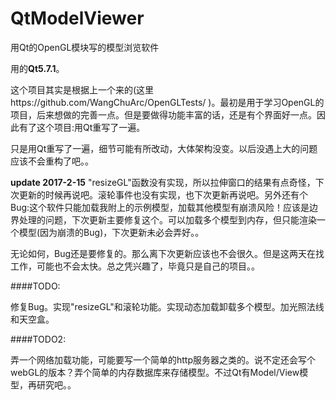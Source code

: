 # QtModelViewer
用Qt的OpenGL模块写的模型浏览软件

用的**Qt5.7.1**。


这个项目其实是根据上一个来的(这里https://github.com/WangChuArc/OpenGLTests/  )。最初是用于学习OpenGL的项目，后来想做的完善一点。但是要做得功能丰富的话，还是有个界面好一点。因此有了这个项目:用Qt重写了一遍。


只是用Qt重写了一遍，细节可能有所改动，大体架构没变。以后没遇上大的问题应该不会重构了吧。。


**update 2017-2-15**  "resizeGL"函数没有实现，所以拉伸窗口的结果有点奇怪，下次更新的时候再说吧。滚轮事件也没有实现，也下次更新再说吧。另外还有个Bug:这个软件只能加载我附上的示例模型，加载其他模型有崩溃风险！应该是边界处理的问题，下次更新主要修复这个。可以加载多个模型到内存，但只能渲染一个模型(因为崩溃的Bug)，下次更新未必会弄好。。


无论如何，Bug还是要修复的。那么离下次更新应该也不会很久。但是这两天在找工作，可能也不会太快。总之凭兴趣了，毕竟只是自己的项目。。


####TODO:

修复Bug。实现"resizeGL"和滚轮功能。实现动态加载卸载多个模型。加光照法线和天空盒。


####TODO2:

弄一个网络加载功能，可能要写一个简单的http服务器之类的。说不定还会写个webGL的版本？弄个简单的内存数据库来存储模型。不过Qt有Model/View模型，再研究吧。。
